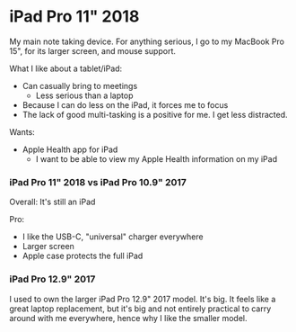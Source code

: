 # iPad Pro 11" 2018

My main note taking device. For anything serious, I go to my MacBook Pro 15", for its larger screen, and mouse support.

What I like about a tablet/iPad:

* Can casually bring to meetings
  * Less serious than a laptop
* Because I can do less on the iPad, it forces me to focus
* The lack of good multi-tasking is a positive for me. I get less distracted.

Wants:

* Apple Health app for iPad
  * I want to be able to view my Apple Health information on my iPad

### iPad Pro 11" 2018 vs iPad Pro 10.9" 2017

Overall: It's still an iPad

Pro:

* I like the USB-C, "universal" charger everywhere
* Larger screen
* Apple case protects the full iPad

### iPad Pro 12.9" 2017

I used to own the larger iPad Pro 12.9" 2017 model. It's big. It feels like a great laptop replacement, but it's big and not entirely practical to carry around with me everywhere, hence why I like the smaller model.


